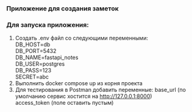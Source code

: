 ### Приложение для создания заметок

### Для запуска приложения:

1. Создать .env файл со следующими переменными: \
DB_HOST=db \
DB_PORT=5432 \
DB_NAME=fastapi_notes \
DB_USER=postgres \
DB_PASS=123 \
SECRET=abc 
2. Выполнить docker compose up из корня проекта 
3. Для тестирования в Postman добавить переменные: 
base_url (по умолчанию сервис хостится на http://127.0.0.1:8000) \
access_token (поле оставить пустым)
